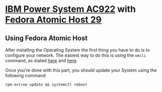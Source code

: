 # [IBM Power System AC922](https://www.ibm.com/us-en/marketplace/power-systems-ac922) with [Fedora Atomic Host 29](https://www.projectatomic.io/blog/2018/10/fedora-atomic-28-to-29-upgrade/)

## Using Fedora Atomic Host

After installing the Operating System the first thing you have to do is to configure your network. The easiest way to do this is using the `nmcli` command, as stated [here](https://access.redhat.com/documentation/en-us/red_hat_enterprise_linux/7/html/networking_guide/sec-Configuring_IP_Networking_with_nmcli) and [here](https://access.redhat.com/documentation/en-us/red_hat_enterprise_linux/7/html/networking_guide/sec-network_bridging_using_the_networkmanager_command_line_tool_nmcli).

Once you're done with this part, you should update your System using the following command:

```
rpm-ostree update && systemctl reboot
```


